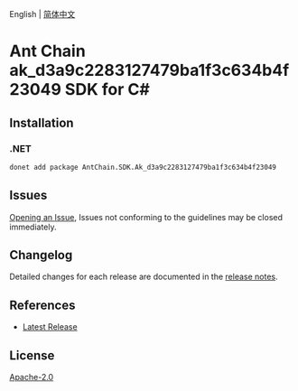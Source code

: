 English | [简体中文](README-CN.md)

# Ant Chain ak_d3a9c2283127479ba1f3c634b4f23049 SDK for C#

## Installation

### .NET

```bash
donet add package AntChain.SDK.Ak_d3a9c2283127479ba1f3c634b4f23049
```

## Issues

[Opening an Issue](https://github.com/alipay/antchain-openapi-prod-sdk/issues/new), Issues not conforming to the guidelines may be closed immediately.

## Changelog

Detailed changes for each release are documented in the [release notes](./ChangeLog.md).

## References

* [Latest Release](https://github.com/alipay/antchain-openapi-prod-sdk/)

## License

[Apache-2.0](http://www.apache.org/licenses/LICENSE-2.0)
